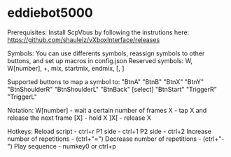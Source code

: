 # eddiebot5000
Prerequisites:
Install ScpVbus by following the instrutions here: https://github.com/shauleiz/vXboxInterface/releases

Symbols:
You can use differents symbols, reassign symbols to other buttons, and set up macros in config.json
Reserved symbols:
W, W[number], +, mix, startmix, endmix, [, ]

Supported buttons to map a symbol to:
"BtnA"
"BtnB"
"BtnX"
"BtnY"
"BtnShoulderR"
"BtnShoulderL"
"BtnBack" [select]
"BtnStart"
"TriggerR"
"TriggerL"

Notation:
W[number] - wait a certain number of frames
X - tap X and release the next frame
[X] - hold X
]X[ - release X

Hotkeys:
Reload script - ctrl+r
P1 side - ctrl+1
P2 side - ctrl+2
Increase number of repetitions - (ctrl+"=")
Decrease number of repetitions - (ctrl+"-")
Play sequence - numkey0 or ctrl+p